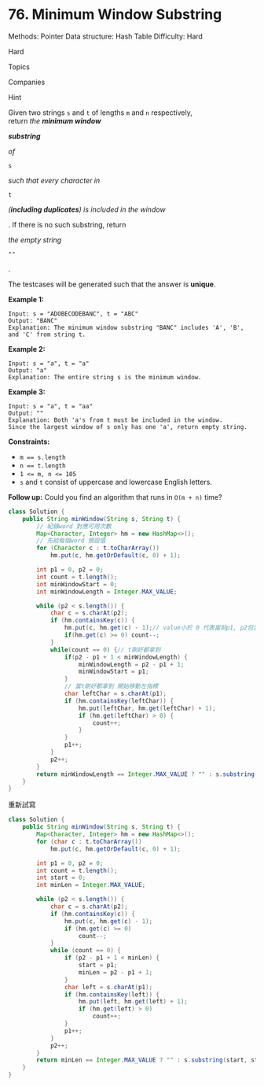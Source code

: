 # 76. Minimum Window Substring

Methods: Pointer
Data structure: Hash Table
Difficulty: Hard

Hard

Topics

Companies

Hint

Given two strings `s` and `t` of lengths `m` and `n` respectively, return *the **minimum window***

***substring***

*of*

```
s
```

*such that every character in*

```
t
```

*(**including duplicates**) is included in the window*

. If there is no such substring, return

*the empty string*

```
""
```

.

The testcases will be generated such that the answer is **unique**.

**Example 1:**

```
Input: s = "ADOBECODEBANC", t = "ABC"
Output: "BANC"
Explanation: The minimum window substring "BANC" includes 'A', 'B', and 'C' from string t.

```

**Example 2:**

```
Input: s = "a", t = "a"
Output: "a"
Explanation: The entire string s is the minimum window.

```

**Example 3:**

```
Input: s = "a", t = "aa"
Output: ""
Explanation: Both 'a's from t must be included in the window.
Since the largest window of s only has one 'a', return empty string.

```

**Constraints:**

- `m == s.length`
- `n == t.length`
- `1 <= m, n <= 105`
- `s` and `t` consist of uppercase and lowercase English letters.

**Follow up:** Could you find an algorithm that runs in `O(m + n)` time?

```java
class Solution {
    public String minWindow(String s, String t) {
        // 紀錄word 對應可用次數
        Map<Character, Integer> hm = new HashMap<>();
        // 先給每個word 預設值
        for (Character c : t.toCharArray())
            hm.put(c, hm.getOrDefault(c, 0) + 1);

        int p1 = 0, p2 = 0;
        int count = t.length();
        int minWindowStart = 0;
        int minWindowLength = Integer.MAX_VALUE;

        while (p2 < s.length()) {
            char c = s.charAt(p2);
            if (hm.containsKey(c)) {
                hm.put(c, hm.get(c) - 1);// value小於 0 代表當前p1, p2包含多個需要字元
                if(hm.get(c) >= 0) count--;
            }
            while(count == 0) {// t剛好都拿到
                if(p2 - p1 + 1 < minWindowLength) {
                    minWindowLength = p2 - p1 + 1;
                    minWindowStart = p1;
                }
                // 當t剛好都拿到 開始移動左指標
                char leftChar = s.charAt(p1);
                if (hm.containsKey(leftChar)) {
                    hm.put(leftChar, hm.get(leftChar) + 1);
                    if (hm.get(leftChar) > 0) {
                        count++;
                    }
                }
                p1++;
            }
            p2++;
        }
        return minWindowLength == Integer.MAX_VALUE ? "" : s.substring(minWindowStart, minWindowStart + minWindowLength);
    }
}
```

重新試寫

```java
class Solution {
    public String minWindow(String s, String t) {
        Map<Character, Integer> hm = new HashMap<>();
        for (char c : t.toCharArray())
            hm.put(c, hm.getOrDefault(c, 0) + 1);

        int p1 = 0, p2 = 0;
        int count = t.length();
        int start = 0;
        int minLen = Integer.MAX_VALUE;

        while (p2 < s.length()) {
            char c = s.charAt(p2);
            if (hm.containsKey(c)) {
                hm.put(c, hm.get(c) - 1);
                if (hm.get(c) >= 0)
                    count--;
            }
            while (count == 0) {
                if (p2 - p1 + 1 < minLen) {
                    start = p1;
                    minLen = p2 - p1 + 1;
                }
                char left = s.charAt(p1);
                if (hm.containsKey(left)) {
                    hm.put(left, hm.get(left) + 1);
                    if (hm.get(left) > 0)
                        count++;
                }
                p1++;
            }
            p2++;
        }
        return minLen == Integer.MAX_VALUE ? "" : s.substring(start, start + minLen);
    }
}
```